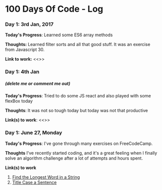 # 100 Days Of Code - Log

### Day 1: 3rd Jan, 2017 

**Today's Progress**: Learned some ES6 array methods 

**Thoughts:** Learned filter sorts and all that good stuff. It was an exercise from Javascript 30.

**Link to work:** <<>>

### Day 1: 4th Jan 
##### (delete me or comment me out)

**Today's Progress**: Tried to do some JS react and also played with some flexBox today 

**Thoughts**: It was not so tough today but today was not that productive

**Link(s) to work**: <<>>


### Day 1: June 27, Monday

**Today's Progress**: I've gone through many exercises on FreeCodeCamp.

**Thoughts** I've recently started coding, and it's a great feeling when I finally solve an algorithm challenge after a lot of attempts and hours spent.

**Link(s) to work**
1. [Find the Longest Word in a String](https://www.freecodecamp.com/challenges/find-the-longest-word-in-a-string)
2. [Title Case a Sentence](https://www.freecodecamp.com/challenges/title-case-a-sentence)
